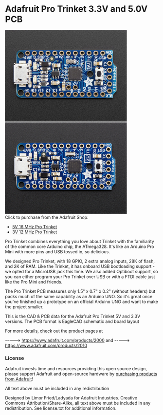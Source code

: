 # Adafruit Pro Trinket 3.3V and 5.0V PCB
<a href="http://www.adafruit.com/products/2000"><img src="assets/2000.jpg?raw=true" width="400px"></a>&nbsp; <a href="http://www.adafruit.com/products/2010"><img src="assets/2010.jpg?raw=true" width="400px"></a><br />
Click to purchase from the Adafruit Shop:
- [5V 16 MHz Pro Trinket](https://www.adafruit.com/product/2000)
- [3V 12 MHz Pro Trinket](https://www.adafruit.com/product/2010)

Pro Trinket combines everything you love about Trinket with the familiarity of the common core Arduino chip, the ATmega328. It's like an Arduino Pro Mini with more pins and USB tossed in, so delicious.

We designed Pro Trinket, with 18 GPIO, 2 extra analog inputs, 28K of flash, and 2K of RAM. Like the Trinket, it has onboard USB bootloading support - we opted for a MicroUSB jack this time. We also added Optiboot support, so you can either program your Pro Trinket over USB or with a FTDI cable just like the Pro Mini and friends.

The Pro Trinket PCB measures only 1.5" x 0.7" x 0.2" (without headers) but packs much of the same capability as an Arduino UNO. So it's great once you've finished up a prototype on an official Arduino UNO and want to make the project smaller.

This is the CAD & PCB data for the Adafruit Pro Trinket 5V and 3.3V versions. The PCB format is EagleCAD schematic and board layout

For more details, check out the product pages at

-----> https://www.adafruit.com/products/2000
and
-----> https://www.adafruit.com/products/2010

### License

Adafruit invests time and resources providing this open source design, please support Adafruit and open-source hardware by [purchasing products from Adafruit](https://www.adafruit.com)!

All text above must be included in any redistribution

Designed by Limor Fried/Ladyada for Adafruit Industries.
Creative Commons Attribution/Share-Alike, all text above must be included in any redistribution. 
See license.txt for additional information.
